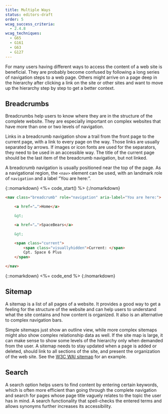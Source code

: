 ```yaml
---
title: Multiple Ways
status: editors-draft
order: 5
wcag_success_criteria:
  - 2.4.8
wcag_techniques:
  - G65
  - G161
  - G63
  - G127
---
```


For many users having different ways to access the content of a web site is beneficial. They are probably become confused by following a long series of navigation steps to a web page. Others might arrive on a page deep in the hierarchy after clicking a link on the site or other sites and want to move up the hierarchy step by step to get a better context.

## Breadcrumbs

Breadcrumbs help users to know where they are in the structure of the complete website. They are especially important on complex websites that have more than one or two levels of navigation.

Links in a breadcrumb navigation show a trail from the front page to the current page, with a link to every page on the way. Those links are usually separated by arrows. If images or icon fonts are used for the separators, they need to be used in an accessible way. The title of the current page should be the last item of the breadcrumb navigation, but not linked.

A breadcrumb navigation is usually positioned near the top of the page. As a navigational region, the `<nav>` element can be used, with an landmark role of `navigation` and a label “You are here:”.

{::nomarkdown}
<%= code_start() %>
{:/nomarkdown}

~~~ html
<nav class="breadcrumb" role="navigation" aria-label="You are here:">

    <a href="…">Home</a>

    &gt;

    <a href="…">SpaceBears</a>

    &gt;

    <span class="current">
        <span class="visuallyhidden">Current: </span>
        Cpt. Space 6 Plus
    </span>

</nav>
~~~

{::nomarkdown}
<%= code_end %>
{:/nomarkdown}

## Sitemap

A sitemap is a list of all pages of a website. It provides a good way to get a feeling for the structure of the website and can help users to understand what the site contains and how content is organized. It also is an alternative to complex navigation bars.

Simple sitemaps just show an outline view, while more complex sitemaps might also show complex relationship data as well. If the site map is large, it can make sense to show some levels of the hierarchy only when demanded from the user. A sitemap needs to stay updated when a page is added or deleted, should link to all sections of the site, and present the organization of the web site. See the [W3C <abbr title="Web Accessibility Initiative">WAI</abbr> sitemap](http://www.w3.org/WAI/sitemap.html) for an example.

## Search

A search option helps users to find content by entering certain keywords, which is often more efficient than going through the complete navigation and search for pages whose page title vaguely relates to the topic the user has in mind. A search functionality that spell-checks the entered terms and allows synonyms further increases its accessibility.
